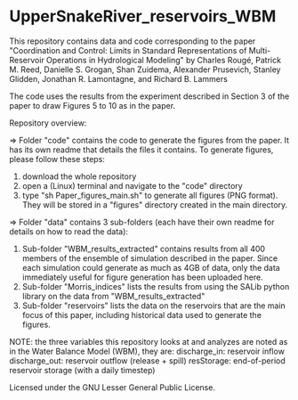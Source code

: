 # UpperSnakeRiver_reservoirs_WBM

This repository contains data and code corresponding to the paper "Coordination and Control: Limits in Standard Representations of Multi-Reservoir Operations in Hydrological Modeling" by Charles Rougé, Patrick M. Reed, Danielle S. Grogan, Shan Zuidema, Alexander Prusevich, Stanley Glidden, Jonathan R. Lamontagne, and Richard B. Lammers

The code uses the results from the experiment described in Section 3 of the paper to draw Figures 5 to 10 as in the paper.

Repository overview:

=> Folder "code" contains the code to generate the figures from the paper. It has its own readme that details the files it contains. To generate figures, please follow these steps:
1) download the whole repository
2) open a (Linux) terminal and navigate to the "code" directory
3) type "sh Paper_figures_main.sh" to generate all figures (PNG format). They will be stored in a "figures" directory created in the main directory.

=> Folder "data" contains 3 sub-folders (each have their own readme for details on how to read the data):
1) Sub-folder "WBM_results_extracted" contains results from all 400 members of the ensemble of simulation described in the paper. Since each simulation could generate as much as 4GB of data, only the data immediately useful for figure generation has been uploaded here.
2) Sub-folder "Morris_indices" lists the results from using the SALib python library on the data from "WBM_results_extracted"
3) Sub-folder "reservoirs" lists the data on the reservoirs that are the main focus of this paper, including historical data used to generate the figures.


NOTE: the three variables this repository looks at and analyzes are noted as in the Water Balance Model (WBM), they are:
discharge_in: reservoir inflow
discharge_out: reservoir outflow (release + spill)
resStorage: end-of-period reservoir storage (with a daily timestep)

Licensed under the GNU Lesser General Public License.
